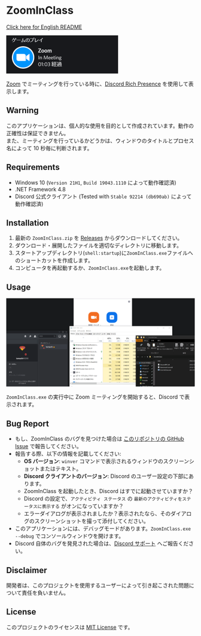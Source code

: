# ZoomInClass

[Click here for English README](README.md)

![in-meeting-sample](img/in-meeting.png)

[Zoom](https://zoom.us/) でミーティングを行っている時に、[Discord Rich Presence](https://discord.com/developers/docs/rich-presence/how-to) を使用して表示します。

## Warning

このアプリケーションは、個人的な使用を目的として作成されています。動作の正確性は保証できません。  
また、ミーティングを行っているかどうかは、ウィンドウのタイトルとプロセス名によって 10 秒毎に判断されます。

## Requirements

- Windows 10 (`Version 21H1`, `Build 19043.1110` によって動作確認済)
- .NET Framework 4.8
- Discord 公式クライアント (Tested with `Stable 92214 (db690ab)` によって動作確認済)

## Installation

1. 最新の `ZoomInClass.zip` を [Releases](https://github.com/book000/ZoomInClass/releases) からダウンロードしてください。
2. ダウンロード・展開したファイルを適切なディレクトリに移動します。
3. スタートアップディレクトリ(`shell:startup`)に`ZoomInClass.exe`ファイルへのショートカットを作成します。
4. コンピュータを再起動するか、`ZoomInClass.exe`を起動します。

## Usage

![usage](img/usage.gif)

`ZoomInClass.exe` の実行中に Zoom ミーティングを開始すると、Discord で表示されます。

## Bug Report

- もし、ZoomInClass のバグを見つけた場合は [このリポジトリの GitHub Issue](https://github.com/book000/ZoomInClass/issues/new) で報告してください。
- 報告する際、以下の情報を記載してください:
  - **OS バージョン**: `winver` コマンドで表示されるウィンドウのスクリーンショットまたはテキスト。
  - **Discord クライアントのバージョン**: Discord のユーザー設定の下部にあります。
  - ZoomInClass を起動したとき、Discord はすでに起動させていますか？
  - Discord の設定で、`アクティビティ ステータス` の `最新のアクティビティをステータスに表示する` がオンになっていますか？
  - エラーダイアログが表示されましたか？表示されたなら、そのダイアログのスクリーンショットを撮って添付してください。
- このアプリケーションには、デバッグモードがあります。`ZoomInClass.exe --debug` でコンソールウィンドウを開けます。
- Discord 自体のバグを発見された場合は、[Discord サポート](https://support.discord.com/hc/ja) へご報告ください。

## Disclaimer

開発者は、このプロジェクトを使用するユーザーによって引き起こされた問題について責任を負いません。

## License

このプロジェクトのライセンスは [MIT License](LICENSE) です。
